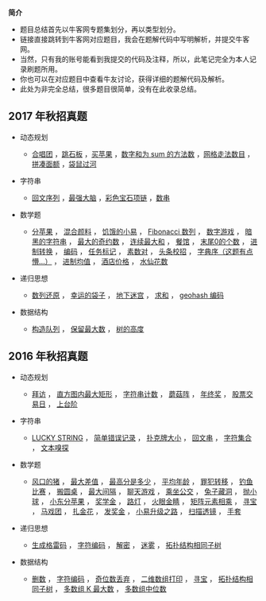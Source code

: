 **简介**
* 题目总结首先以牛客网专题集划分，再以类型划分。
* 链接直接跳转到牛客网对应题目，我会在题解代码中写明解析，并提交牛客网。
* 当然，只有我的账号能看到我提交的代码及注释，所以，此笔记完全为本人记录刷题所用。
* 你也可以在对应题目中查看牛友讨论，获得详细的题解代码及解析。
* 此处为非完全总结，很多题目很简单，没有在此收录总结。
## 2017 年秋招真题
* 动态规划
  * [合唱团](https://www.nowcoder.com/practice/661c49118ca241909add3a11c96408c8?tpId=85&tqId=29830&tPage=1&rp=1&ru=/ta/2017test&qru=/ta/2017test/question-ranking)
  ，[跳石板](https://www.nowcoder.com/practice/4284c8f466814870bae7799a07d49ec8?tpId=85&tqId=29852&rp=1&ru=/ta/2017test&qru=/ta/2017test/question-ranking)
  ，[买苹果](https://www.nowcoder.com/practice/61cfbb2e62104bc8aa3da5d44d38a6ef?tpId=85&tqId=29856&rp=1&ru=/ta/2017test&qru=/ta/2017test/question-ranking)
  ，[数字和为 sum 的方法数](https://www.nowcoder.com/practice/7f24eb7266ce4b0792ce8721d6259800?tpId=85&tqId=29863&rp=1&ru=/ta/2017test&qru=/ta/2017test/question-ranking)
  ，[网格走法数目](https://www.nowcoder.com/practice/e27b9fc9c0ec4a17a5064fb6f5ab13e4?tpId=85&tqId=29883&rp=1&ru=/ta/2017test&qru=/ta/2017test/question-ranking)
  ，[拼凑面额](https://www.nowcoder.com/practice/14cf13771cd840849a402b848b5c1c93?tpId=85&tqId=29884&rp=1&ru=%2Fta%2F2017test&qru=%2Fta%2F2017test%2Fquestion-ranking)
  ，[袋鼠过河](https://www.nowcoder.com/practice/74acf832651e45bd9e059c59bc6e1cbf?tpId=85&tqId=29892&rp=1&ru=%2Fta%2F2017test&qru=%2Fta%2F2017test%2Fquestion-ranking)
  
* 字符串
  * [回文序列](https://www.nowcoder.com/practice/0147cbd790724bc9ae0b779aaf7c5b50?tpId=85&tqId=29850&rp=1&ru=/ta/2017test&qru=/ta/2017test/question-ranking)
  ，[最强大脑](https://www.nowcoder.com/practice/ac18db43a404459da9c72e8aa1816f80?tpId=85&tqId=29874&rp=1&ru=%2Fta%2F2017test&qru=%2Fta%2F2017test%2Fquestion-ranking)
  ，[彩色宝石项链](https://www.nowcoder.com/practice/321bf2986bde4d799735dc9b493e0065?tpId=85&tqId=29891&rp=1&ru=/ta/2017test&qru=/ta/2017test/question-ranking)
  ，[数串](https://www.nowcoder.com/practice/a6a656249f404eb498d16b2f8eaa2c60?tpId=85&tqId=29898&rp=1&ru=/ta/2017test&qru=/ta/2017test/question-ranking)
  
* 数学题
  * [分苹果](https://www.nowcoder.com/practice/a174820de48147d489f64103af152709?tpId=85&tqId=29834&rp=1&ru=/ta/2017test&qru=/ta/2017test/question-ranking)
  ， [混合颜料](https://www.nowcoder.com/practice/5b1116081ee549f882970eca84b4785a?tpId=85&tqId=29838&rp=1&ru=/ta/2017test&qru=/ta/2017test/question-ranking)
  ， [饥饿的小易](https://www.nowcoder.com/practice/5ee8df898312465a95553d82ad8898c3?tpId=85&tqId=29843&rp=1&ru=/ta/2017test&qru=/ta/2017test/question-ranking)
  ， [Fibonacci 数列](https://www.nowcoder.com/practice/18ecd0ecf5ef4fe9ba3f17f8d00d2d66?tpId=85&tqId=29846&rp=1&ru=/ta/2017test&qru=/ta/2017test/question-ranking)
  ， [数字游戏](https://www.nowcoder.com/practice/876e3c5fcfa5469f8376370d5de87c06?tpId=85&tqId=29847&rp=1&ru=/ta/2017test&qru=/ta/2017test/question-ranking)
  ， [暗黑的字符串](https://www.nowcoder.com/practice/7e7ccd30004347e89490fefeb2190ad2?tpId=85&tqId=29853&rp=1&ru=/ta/2017test&qru=/ta/2017test/question-ranking)
  ， [最大的奇约数](https://www.nowcoder.com/practice/49cb3d0b28954deca7565b8db92c5296?tpId=85&tqId=29855&rp=1&ru=/ta/2017test&qru=/ta/2017test/question-ranking)
  ， [连续最大和](https://www.nowcoder.com/practice/5a304c109a544aef9b583dce23f5f5db?tpId=85&tqId=29858&rp=1&ru=/ta/2017test&qru=/ta/2017test/question-ranking)
  ， [餐馆](https://www.nowcoder.com/practice/d2cced737eb54a3aa550f53bb3cc19d0?tpId=85&tqId=29859&rp=1&ru=/ta/2017test&qru=/ta/2017test/question-ranking)
  ， [末尾0的个数](https://www.nowcoder.com/practice/6ffdd7e4197c403e88c6a8aa3e7a332a?tpId=85&tqId=29861&rp=1&ru=/ta/2017test&qru=/ta/2017test/question-ranking)
  ， [进制转换](https://www.nowcoder.com/practice/ac61207721a34b74b06597fe6eb67c52?tpId=85&tqId=29862&rp=1&ru=/ta/2017test&qru=/ta/2017test/question-ranking)
  ， [编码](https://www.nowcoder.com/practice/6fc8716ee33e4cc59d58d7e18712094e?tpId=85&tqId=29870&rp=1&ru=/ta/2017test&qru=/ta/2017test/question-ranking)
  ， [任务标记](https://www.nowcoder.com/practice/2f45f0ef94724e06a4173c91ef60781c?tpId=85&tqId=29871&rp=1&ru=/ta/2017test&qru=/ta/2017test/question-ranking)
  ， [素数对](https://www.nowcoder.com/practice/c96d6acc025541ffb79c579688f8d003?tpId=85&tqId=29872&rp=1&ru=/ta/2017test&qru=/ta/2017test/question-ranking)
  ， [头条校招](https://www.nowcoder.com/practice/57cf0b1050834901933e9b48daafbb9a?tpId=85&tqId=29875&rp=1&ru=/ta/2017test&qru=/ta/2017test/question-ranking)
  ， [字典序（这题有点懵...）](https://www.nowcoder.com/practice/6c9d8d2e426c4c58bbadfdf67d591696?tpId=85&tqId=29877&rp=1&ru=/ta/2017test&qru=/ta/2017test/question-ranking)
  ， [进制均值](https://www.nowcoder.com/practice/215881ffac304a52812eff45aea8330d?tpId=85&tqId=29880&rp=1&ru=/ta/2017test&qru=/ta/2017test/question-ranking)
  ， [酒店价格](https://www.nowcoder.com/practice/01cb04dc53f54625834f2a86c519dce9?tpId=85&tqId=29887&rp=1&ru=/ta/2017test&qru=/ta/2017test/question-ranking)
  ， [水仙花数](https://www.nowcoder.com/practice/dc943274e8254a9eb074298fb2084703?tpId=85&tqId=29894&rp=1&ru=/ta/2017test&qru=/ta/2017test/question-ranking)
  
* 递归思想
  * [数列还原](https://www.nowcoder.com/practice/b698e67a2f5b450a824527e82ed7495d?tpId=85&tqId=29837&rp=1&ru=/ta/2017test&qru=/ta/2017test/question-ranking)
  ， [幸运的袋子](https://www.nowcoder.com/practice/a5190a7c3ec045ce9273beebdfe029ee?tpId=85&tqId=29839&rp=1&ru=/ta/2017test&qru=/ta/2017test/question-ranking)
  ， [地下迷宫](https://www.nowcoder.com/practice/571cfbe764824f03b5c0bfd2eb0a8ddf?tpId=85&tqId=29860&rp=1&ru=/ta/2017test&qru=/ta/2017test/question-ranking)
  ， [求和](https://www.nowcoder.com/practice/11cc498832db489786f8a03c3b67d02c?tpId=85&tqId=29869&rp=1&ru=/ta/2017test&qru=/ta/2017test/question-ranking)
  ， [geohash 编码](https://www.nowcoder.com/practice/46bd43f043c54013a67816d0a2946506?tpId=85&tqId=29873&rp=1&ru=/ta/2017test&qru=/ta/2017test/question-ranking)
  
* 数据结构
  * [构造队列](https://www.nowcoder.com/practice/657d09e2b3704574814089ba8566d98d?tpId=85&tqId=29849&rp=1&ru=/ta/2017test&qru=/ta/2017test/question-ranking)
  ， [保留最大数](https://www.nowcoder.com/practice/7f26bfeccfa44a17b6b269621304dd4a?tpId=85&tqId=29890&rp=1&ru=/ta/2017test&qru=/ta/2017test/question-ranking)
  ， [树的高度](https://www.nowcoder.com/practice/4faa2d4849fa4627aa6d32a2e50b5b25?tpId=85&tqId=29897&rp=1&ru=/ta/2017test&qru=/ta/2017test/question-ranking)
  
## 2016 年秋招真题
* 动态规划
  * [拜访](https://www.nowcoder.com/practice/12cbdcdf5d1e4059b6ddd420de6342b6?tpId=49&tqId=29283&rp=1&ru=/ta/2016test&qru=/ta/2016test/question-ranking)
  ， [直方图内最大矩形](https://www.nowcoder.com/practice/13ba51c3fec74b58bbc8fa8c3eedf877?tpId=49&tqId=29284&rp=1&ru=/ta/2016test&qru=/ta/2016test/question-ranking)
  ， [字符串计数](https://www.nowcoder.com/practice/f72adfe389b84da7a4986bde2a886ec3?tpId=49&tqId=29285&rp=1&ru=/ta/2016test&qru=/ta/2016test/question-ranking)
  ， [蘑菇阵](https://www.nowcoder.com/practice/ed9bc679ea1248f9a3d86d0a55c0be10?tpId=49&tqId=29290&rp=1&ru=/ta/2016test&qru=/ta/2016test/question-ranking)
  ， [年终奖](https://www.nowcoder.com/practice/72a99e28381a407991f2c96d8cb238ab?tpId=49&tqId=29305&rp=1&ru=/ta/2016test&qru=/ta/2016test/question-ranking)
  ， [股票交易日](https://www.nowcoder.com/practice/3e8c66829a7949d887334edaa5952c28?tpId=49&tqId=29317&rp=1&ru=/ta/2016test&qru=/ta/2016test/question-ranking)
  ， [上台阶](https://www.nowcoder.com/practice/4b24ebad2ffd4f679320fd464b2036a6?tpId=49&tqId=29321&rp=1&ru=/ta/2016test&qru=/ta/2016test/question-ranking)
  
* 字符串
  * [LUCKY STRING](https://www.nowcoder.com/practice/9ef1046e746248fe93751e37126bb9e0?tpId=49&tqId=29234&rp=1&ru=/ta/2016test&qru=/ta/2016test/question-ranking)
  ， [简单错误记录](https://www.nowcoder.com/practice/67df1d7889cf4c529576383c2e647c48?tpId=49&tqId=29276&tPage=1&rp=1&ru=%2Fta%2F2016test&qru=%2Fta%2F2016test%2Fquestion-ranking)
  ， [扑克牌大小](https://www.nowcoder.com/practice/0a92c75f5d6b4db28fcfa3e65e5c9b3f?tpId=49&tqId=29277&rp=1&ru=/ta/2016test&qru=/ta/2016test/question-ranking)
  ， [回文串](https://www.nowcoder.com/practice/655a43d702cd466093022383c24a38bf?tpId=49&tqId=29295&rp=1&ru=/ta/2016test&qru=/ta/2016test/question-ranking)
  ， [字符集合](https://www.nowcoder.com/practice/784efd40ed8e465a84821c8f3970b7b5?tpId=49&tqId=29297&rp=1&ru=/ta/2016test&qru=/ta/2016test/question-ranking)
  ， [文本嗅探](https://www.nowcoder.com/practice/6b372fae97c84c3681d2be03923e7eaa?tpId=49&tqId=29302&rp=1&ru=/ta/2016test&qru=/ta/2016test/question-ranking)
  
* 数学题
  * [风口的猪](https://www.nowcoder.com/practice/9370d298b8894f48b523931d40a9a4aa?tpId=49&tqId=29233&tPage=1&rp=1&ru=/ta/2016test&qru=/ta/2016test/question-ranking)
  ， [最大差值](https://www.nowcoder.com/practice/1f7675ae7a9e40e4bd04eb754b62fd00?tpId=49&tqId=29281&rp=1&ru=/ta/2016test&qru=/ta/2016test/question-ranking)
  ， [最高分是多少](https://www.nowcoder.com/practice/3897c2bcc87943ed98d8e0b9e18c4666?tpId=49&tqId=29275&tPage=1&rp=1&ru=/ta/2016test&qru=/ta/2016test/question-ranking)
  ， [平均年龄](https://www.nowcoder.com/practice/3745638815d04c26babcfc463c25478c?tpId=49&tqId=29286&rp=1&ru=/ta/2016test&qru=/ta/2016test/question-ranking)
  ， [罪犯转移](https://www.nowcoder.com/practice/b7b1ad820f0a493aa128ed6c9e0af448?tpId=49&tqId=29287&rp=1&ru=/ta/2016test&qru=/ta/2016test/question-ranking)
  ， [钓鱼比赛](https://www.nowcoder.com/practice/cac8bc877bbd444c8999d7fd77e5dd89?tpId=49&tqId=29289&rp=1&ru=/ta/2016test&qru=/ta/2016test/question-ranking)
  ， [搬圆桌](https://www.nowcoder.com/practice/81bb01ef2bb144808a8277e9164a0886?tpId=49&tqId=29291&rp=1&ru=/ta/2016test&qru=/ta/2016test/question-ranking)
  ， [最大间隔](https://www.nowcoder.com/practice/3a571cdc72264d76820396770a151f90?tpId=49&tqId=29292&rp=1&ru=/ta/2016test&qru=/ta/2016test/question-ranking)
  ， [聊天游戏](https://www.nowcoder.com/practice/8b678c5ec9a94b02b3a09ada6ac8a16f?tpId=49&tqId=29293&rp=1&ru=/ta/2016test&qru=/ta/2016test/question-ranking)
  ， [乘坐公交](https://www.nowcoder.com/practice/85557ecde3ba4d90b4437fbaa8373cac?tpId=49&tqId=29300&rp=1&ru=/ta/2016test&qru=/ta/2016test/question-ranking)
  ， [兔子藏洞](https://www.nowcoder.com/practice/c61211485dbf495d8d98e91b6e250422?tpId=49&tqId=29304&rp=1&ru=/ta/2016test&qru=/ta/2016test/question-ranking)
  ， [抛小球](https://www.nowcoder.com/practice/ae45a1d8bc1d43858c83762fe8c2802c?tpId=49&tqId=29306&rp=1&ru=/ta/2016test&qru=/ta/2016test/question-ranking)
  ， [小东分苹果](https://www.nowcoder.com/practice/532d89889b974506a0805062fd1089fb?tpId=49&tqId=29307&rp=1&ru=/ta/2016test&qru=/ta/2016test/question-ranking)
  ， [奖学金](https://www.nowcoder.com/practice/cee98a512ec246a2918ea8121f7612c8?tpId=49&tqId=29308&rp=1&ru=/ta/2016test&qru=/ta/2016test/question-ranking)
  ， [路灯](https://www.nowcoder.com/practice/62cdf520b9d94616b6644ac03a0306ff?tpId=49&tqId=29309&rp=1&ru=/ta/2016test&qru=/ta/2016test/question-ranking)
  ， [火眼金睛](https://www.nowcoder.com/practice/d311403b15b8495b81b622edaefd5b5a?tpId=49&tqId=29312&rp=1&ru=/ta/2016test&qru=/ta/2016test/question-ranking)
  ， [矩阵元素相乘](https://www.nowcoder.com/practice/935fbb71542345ef87a7acc190e2577b?tpId=49&tqId=29313&rp=1&ru=/ta/2016test&qru=/ta/2016test/question-ranking)
  ， [寻宝](https://www.nowcoder.com/questionTerminal/59aff3b7a9094432893302c9ee7794e8)
  ， [马戏团](https://www.nowcoder.com/practice/c2afcd7353f84690bb73aa6123548770?tpId=49&tqId=29326&rp=1&ru=/ta/2016test&qru=/ta/2016test/question-ranking)
  ， [扎金花](https://www.nowcoder.com/practice/f4e2fc37f9a54787a7c2846873e8b827?tpId=49&tqId=29327&rp=1&ru=/ta/2016test&qru=/ta/2016test/question-ranking)
  ， [发奖金](https://www.nowcoder.com/practice/acb888f7ccee4fc0aab208393d41a552?tpId=49&tqId=29328&rp=1&ru=/ta/2016test&qru=/ta/2016test/question-ranking)
  ， [小易升级之路](https://www.nowcoder.com/practice/fe6c73cb899c4fe1bdd773f8d3b42c3d?tpId=49&tqId=29329&rp=1&ru=/ta/2016test&qru=/ta/2016test/question-ranking)
  ， [扫描透镜](https://www.nowcoder.com/practice/6a219d196df44d3abd82fbadb1a62c3f?tpId=49&tqId=29331&rp=1&ru=/ta/2016test&qru=/ta/2016test/question-ranking)
  ， [手套](https://www.nowcoder.com/practice/365d5722fff640a0b6684391153e58d8?tpId=49&tqId=29337&rp=1&ru=/ta/2016test&qru=/ta/2016test/question-ranking)
  
* 递归思想
  * [生成格雷码](https://www.nowcoder.com/practice/50959b5325c94079a391538c04267e15?tpId=49&tqId=29310&rp=1&ru=/ta/2016test&qru=/ta/2016test/question-ranking)
  ， [字符编码](https://www.nowcoder.com/practice/c471efdbd33a4a979539a91170c9f1cb?tpId=49&tqId=29314&rp=1&ru=/ta/2016test&qru=/ta/2016test/question-ranking)
  ， [解密](https://www.nowcoder.com/practice/1f16639196e7463189dc6a0e3b968185?tpId=49&tqId=29318&rp=1&ru=/ta/2016test&qru=/ta/2016test/question-ranking)
  ， [迷雾](https://www.nowcoder.com/practice/af14d0f7f4f64318a54b58713270a386?tpId=49&tqId=29323&rp=1&ru=/ta/2016test&qru=/ta/2016test/question-ranking)
  ， [拓扑结构相同子树](https://www.nowcoder.com/practice/37d745f3968c408cbff261434ffe7c42?tpId=49&tqId=29335&rp=1&ru=/ta/2016test&qru=/ta/2016test/question-ranking)
  
* 数据结构
  * [删数](https://www.nowcoder.com/practice/f9533a71aada4f35867008be22be5b6e?tpId=49&tqId=29296&rp=1&ru=/ta/2016test&qru=/ta/2016test/question-ranking)
  ， [字符编码](https://www.nowcoder.com/practice/c471efdbd33a4a979539a91170c9f1cb?tpId=49&tqId=29314&rp=1&ru=/ta/2016test&qru=/ta/2016test/question-ranking)
  ， [奇位数丢弃](https://www.nowcoder.com/practice/196141ecd6eb401da3111748d30e9141?tpId=49&tqId=29315&rp=1&ru=/ta/2016test&qru=/ta/2016test/question-ranking)
  ， [二维数组打印](https://www.nowcoder.com/practice/6fadc1dac83a443c9434f350a5803b51?tpId=49&tqId=29316&rp=1&ru=/ta/2016test&qru=/ta/2016test/question-ranking)
  ， [寻宝](https://www.nowcoder.com/questionTerminal/59aff3b7a9094432893302c9ee7794e8)
  ， [拓扑结构相同子树](https://www.nowcoder.com/practice/37d745f3968c408cbff261434ffe7c42?tpId=49&tqId=29335&rp=1&ru=/ta/2016test&qru=/ta/2016test/question-ranking)
  ， [多数组 K 最大数](https://www.nowcoder.com/practice/952b97f197494378a437c1f11596dc63?tpId=49&tqId=29339&rp=1&ru=/ta/2016test&qru=/ta/2016test/question-ranking)
  ， [多数组中位数](https://www.nowcoder.com/practice/c001f4e9820447189110da5e882aa158?tpId=49&tqId=29340&rp=1&ru=/ta/2016test&qru=/ta/2016test/question-ranking)
